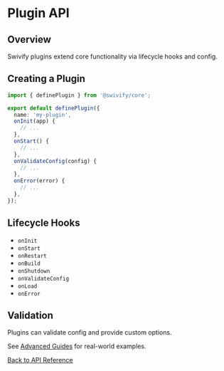 # Plugin API

## Overview

Swivify plugins extend core functionality via lifecycle hooks and config.

## Creating a Plugin

```ts
import { definePlugin } from '@swivify/core';

export default definePlugin({
  name: 'my-plugin',
  onInit(app) {
    // ...
  },
  onStart() {
    // ...
  },
  onValidateConfig(config) {
    // ...
  },
  onError(error) {
    // ...
  },
});
```

## Lifecycle Hooks

- `onInit`
- `onStart`
- `onRestart`
- `onBuild`
- `onShutdown`
- `onValidateConfig`
- `onLoad`
- `onError`

## Validation

Plugins can validate config and provide custom options.

See [Advanced Guides](/guide/advanced#custom-plugins) for real-world examples.

[Back to API Reference](./)
